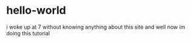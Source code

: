 # hello-world



i woke up at 7 without knowing anything about this site and well now im
doing this tutorial 
